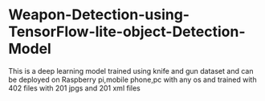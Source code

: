 # Weapon-Detection-using-TensorFlow-lite-object-Detection-Model
This is a deep learning model trained using knife and gun dataset and can be deployed on Raspberry pi,mobile phone,pc with any os and trained with 402 files with 201 jpgs and 201 xml files
